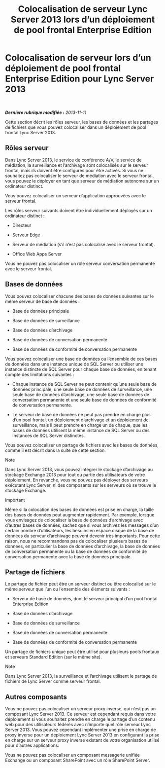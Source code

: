 ﻿---
title: Colocalisation de serveur Lync Server 2013 lors d’un déploiement de pool frontal Enterprise Edition
TOCTitle: Colocalisation de serveur lors d’un déploiement de pool frontal Enterprise Edition
ms:assetid: 0516b18d-14c0-4237-9279-0f92e341b1bd
ms:mtpsurl: https://technet.microsoft.com/fr-fr/library/Gg398102(v=OCS.15)
ms:contentKeyID: 49296119
ms.date: 05/20/2016
mtps_version: v=OCS.15
ms.translationtype: HT
---

# Colocalisation de serveur lors d’un déploiement de pool frontal Enterprise Edition pour Lync Server 2013

 

_**Dernière rubrique modifiée :** 2013-11-11_

Cette section décrit les rôles serveur, les bases de données et les partages de fichiers que vous pouvez colocaliser dans un déploiement de pool frontal Lync Server 2013.

## Rôles serveur

Dans Lync Server 2013, le service de conférence A/V, le service de médiation, la surveillance et l’archivage sont colocalisés sur le serveur frontal, mais ils doivent être configurés pour être activés. Si vous ne souhaitez pas colocaliser le serveur de médiation avec le serveur frontal, vous pouvez le déployer en tant que serveur de médiation autonome sur un ordinateur distinct.

Vous pouvez colocaliser un serveur d’application approuvées avec le serveur frontal.

Les rôles serveur suivants doivent être individuellement déployés sur un ordinateur distinct :

  - Directeur

  - Serveur Edge

  - Serveur de médiation (s’il n’est pas colocalisé avec le serveur frontal).

  - Office Web Apps Server

Vous ne pouvez pas colocaliser un rôle serveur conversation permanente avec le serveur frontal.

## Bases de données

Vous pouvez colocaliser chacune des bases de données suivantes sur le même serveur de base de données :

  - Base de données principale

  - Base de données de surveillance

  - Base de données d’archivage

  - Base de données de conversation permanente

  - Base de données de conformité de conversation permanente

Vous pouvez colocaliser une base de données ou l’ensemble de ces bases de données dans une instance unique de SQL Server ou utiliser une instance distincte de SQL Server pour chaque base de données, en tenant compte des limitations suivantes :

  - Chaque instance de SQL Server ne peut contenir qu’une seule base de données principale, une seule base de données de surveillance, une seule base de données d’archivage, une seule base de données de conversation permanente et une seule base de données de conformité de conversation permanente.

  - Le serveur de base de données ne peut pas prendre en charge plus d’un pool frontal, un déploiement d’archivage et un déploiement de surveillance, mais il peut prendre en charge un de chaque, que les bases de données utilisent la même instance de SQL Server ou des instances de SQL Server distinctes.

Vous pouvez colocaliser un partage de fichiers avec les bases de données, comme il est décrit dans la suite de cette section.

> [!note]  
> Dans Lync Server 2013, vous pouvez intégrer le stockage d’archivage au stockage Exchange 2013 pour tout ou partie des utilisateurs de votre déploiement. En revanche, vous ne pouvez pas déployer des serveurs exécutant Lync Server, ni des composants sur les serveurs où se trouve le stockage Exchange.

> [!important]  
> Même si la colocation des bases de données est prise en charge, la taille des bases de données peut augmenter rapidement. Par exemple, lorsque vous envisagez de colocaliser la base de données d’archivage avec d’autres bases de données, sachez que si vous archivez les messages d’un certain nombre d’utilisateurs, les besoins en espace disque de la base de données du serveur d’archivage peuvent devenir très importants. Pour cette raison, nous ne recommandons pas de colocaliser plusieurs bases de données, en particulier la base de données d’archivage, la base de données de conversation permanente ou la base de données de conformité de conversation permanente avec la base de données principale.

## Partage de fichiers

Le partage de fichier peut être un serveur distinct ou être colocalisé sur le même serveur que l’un ou l’ensemble des éléments suivants :

  - Serveur de base de données, dont le serveur principal d’un pool frontal Enterprise Edition

  - Base de données d’archivage

  - Base de données de surveillance

  - Base de données de conversation permanente

  - Base de données de conformité de conversation permanente

Un partage de fichiers unique peut être utilisé pour plusieurs pools frontaux et serveurs Standard Edition (sur le même site).

> [!note]  
> Dans Lync Server 2013, la surveillance et l’archivage utilisent le partage de fichiers de Lync Server comme serveur frontal.

## Autres composants

Vous ne pouvez pas colocaliser un serveur proxy inverse, qui n’est pas un composant Lync Server 2013. Ce serveur est cependant requis dans votre déploiement si vous souhaitez prendre en charge le partage d’un contenu web pour des utilisateurs fédérés avec n’importe quel rôle serveur Lync Server 2013. Vous pouvez cependant implémenter une prise en charge de proxy inverse pour un déploiement Lync Server 2013 en configurant la prise en charge sur un serveur proxy inverse existant de votre organisation utilisé pour d’autres applications.

Vous ne pouvez pas colocaliser un composant messagerie unifiée Exchange ou un composant SharePoint avec un rôle SharePoint Server.

